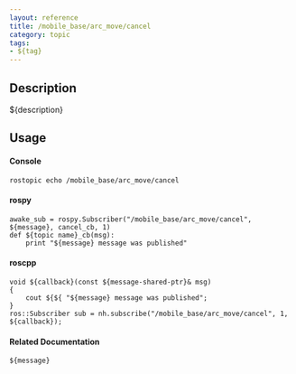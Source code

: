 ```yaml
---
layout: reference
title: /mobile_base/arc_move/cancel
category: topic
tags: 
- ${tag}
---
```


## Description
${description}

## Usage
#### Console
```
rostopic echo /mobile_base/arc_move/cancel
```

#### rospy
```
awake_sub = rospy.Subscriber("/mobile_base/arc_move/cancel", ${message}, cancel_cb, 1)
def ${topic name}_cb(msg):
    print "${message} message was published"
```

#### roscpp
```
void ${callback}(const ${message-shared-ptr}& msg)
{
    cout ${${ "${message} message was published";
}
ros::Subscriber sub = nh.subscribe("/mobile_base/arc_move/cancel", 1, ${callback});
```

#### Related Documentation
``${message}``  